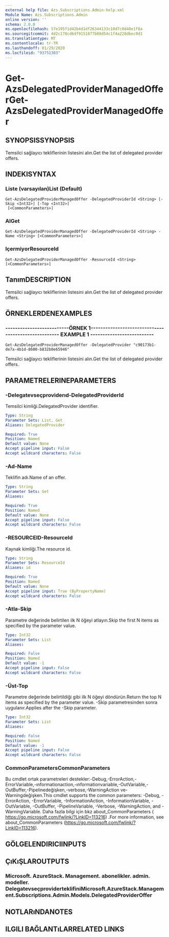 ```yaml
---
external help file: Azs.Subscriptions.Admin-help.xml
Module Name: Azs.Subscriptions.Admin
online version: ''
schema: 2.0.0
ms.openlocfilehash: 57e195f1d42b4d1df26344133c10d7c0d40e1f8a
ms.sourcegitcommit: 4d2c178cd6df9151877b08d54c1f4a228dbec9d1
ms.translationtype: MT
ms.contentlocale: tr-TR
ms.lasthandoff: 01/29/2020
ms.locfileid: "93751303"
---
```

# <span data-ttu-id="a1e8b-101">Get-AzsDelegatedProviderManagedOffer</span><span class="sxs-lookup"><span data-stu-id="a1e8b-101">Get-AzsDelegatedProviderManagedOffer</span></span>

## <span data-ttu-id="a1e8b-102">SYNOPSIS</span><span class="sxs-lookup"><span data-stu-id="a1e8b-102">SYNOPSIS</span></span>
<span data-ttu-id="a1e8b-103">Temsilci sağlayıcı tekliflerinin listesini alın.</span><span class="sxs-lookup"><span data-stu-id="a1e8b-103">Get the list of delegated provider offers.</span></span>

## <span data-ttu-id="a1e8b-104">INDEKI</span><span class="sxs-lookup"><span data-stu-id="a1e8b-104">SYNTAX</span></span>

### <span data-ttu-id="a1e8b-105">Liste (varsayılan)</span><span class="sxs-lookup"><span data-stu-id="a1e8b-105">List (Default)</span></span>
```
Get-AzsDelegatedProviderManagedOffer -DelegatedProviderId <String> [-Skip <Int32>] [-Top <Int32>]
 [<CommonParameters>]
```

### <span data-ttu-id="a1e8b-106">Al</span><span class="sxs-lookup"><span data-stu-id="a1e8b-106">Get</span></span>
```
Get-AzsDelegatedProviderManagedOffer -DelegatedProviderId <String> -Name <String> [<CommonParameters>]
```

### <span data-ttu-id="a1e8b-107">Içermiyor</span><span class="sxs-lookup"><span data-stu-id="a1e8b-107">ResourceId</span></span>
```
Get-AzsDelegatedProviderManagedOffer -ResourceId <String> [<CommonParameters>]
```

## <span data-ttu-id="a1e8b-108">Tanım</span><span class="sxs-lookup"><span data-stu-id="a1e8b-108">DESCRIPTION</span></span>
<span data-ttu-id="a1e8b-109">Temsilci sağlayıcı tekliflerinin listesini alın.</span><span class="sxs-lookup"><span data-stu-id="a1e8b-109">Get the list of delegated provider offers.</span></span>

## <span data-ttu-id="a1e8b-110">ÖRNEKLERDEN</span><span class="sxs-lookup"><span data-stu-id="a1e8b-110">EXAMPLES</span></span>

### <span data-ttu-id="a1e8b-111">--------------------------ÖRNEK 1--------------------------</span><span class="sxs-lookup"><span data-stu-id="a1e8b-111">-------------------------- EXAMPLE 1 --------------------------</span></span>
```
Get-AzsDelegatedProviderManagedOffer -DelegatedProvider "c90173b1-de7a-4b1d-8600-b832b0e65946"
```

<span data-ttu-id="a1e8b-112">Temsilci sağlayıcı tekliflerinin listesini alın.</span><span class="sxs-lookup"><span data-stu-id="a1e8b-112">Get the list of delegated provider offers.</span></span>

## <span data-ttu-id="a1e8b-113">PARAMETRELERINE</span><span class="sxs-lookup"><span data-stu-id="a1e8b-113">PARAMETERS</span></span>

### <span data-ttu-id="a1e8b-114">-Delegatevseçproviderıd</span><span class="sxs-lookup"><span data-stu-id="a1e8b-114">-DelegatedProviderId</span></span>
<span data-ttu-id="a1e8b-115">Temsilci kimliği.</span><span class="sxs-lookup"><span data-stu-id="a1e8b-115">DelegatedProvider identifier.</span></span>

```yaml
Type: String
Parameter Sets: List, Get
Aliases: DelegatedProvider

Required: True
Position: Named
Default value: None
Accept pipeline input: False
Accept wildcard characters: False
```

### <span data-ttu-id="a1e8b-116">-Ad</span><span class="sxs-lookup"><span data-stu-id="a1e8b-116">-Name</span></span>
<span data-ttu-id="a1e8b-117">Teklifin adı.</span><span class="sxs-lookup"><span data-stu-id="a1e8b-117">Name of an offer.</span></span>

```yaml
Type: String
Parameter Sets: Get
Aliases: 

Required: True
Position: Named
Default value: None
Accept pipeline input: False
Accept wildcard characters: False
```

### <span data-ttu-id="a1e8b-118">-RESOURCEID</span><span class="sxs-lookup"><span data-stu-id="a1e8b-118">-ResourceId</span></span>
<span data-ttu-id="a1e8b-119">Kaynak kimliği.</span><span class="sxs-lookup"><span data-stu-id="a1e8b-119">The resource id.</span></span>

```yaml
Type: String
Parameter Sets: ResourceId
Aliases: id

Required: True
Position: Named
Default value: None
Accept pipeline input: True (ByPropertyName)
Accept wildcard characters: False
```

### <span data-ttu-id="a1e8b-120">-Atla</span><span class="sxs-lookup"><span data-stu-id="a1e8b-120">-Skip</span></span>
<span data-ttu-id="a1e8b-121">Parametre değerinde belirtilen ilk N öğeyi atlayın.</span><span class="sxs-lookup"><span data-stu-id="a1e8b-121">Skip the first N items as specified by the parameter value.</span></span>

```yaml
Type: Int32
Parameter Sets: List
Aliases: 

Required: False
Position: Named
Default value: -1
Accept pipeline input: False
Accept wildcard characters: False
```

### <span data-ttu-id="a1e8b-122">-Üst</span><span class="sxs-lookup"><span data-stu-id="a1e8b-122">-Top</span></span>
<span data-ttu-id="a1e8b-123">Parametre değerinde belirtildiği gibi ilk N öğeyi döndürün.</span><span class="sxs-lookup"><span data-stu-id="a1e8b-123">Return the top N items as specified by the parameter value.</span></span>
<span data-ttu-id="a1e8b-124">-Skip parametresinden sonra uygulanır.</span><span class="sxs-lookup"><span data-stu-id="a1e8b-124">Applies after the -Skip parameter.</span></span>

```yaml
Type: Int32
Parameter Sets: List
Aliases: 

Required: False
Position: Named
Default value: -1
Accept pipeline input: False
Accept wildcard characters: False
```

### <span data-ttu-id="a1e8b-125">CommonParameters</span><span class="sxs-lookup"><span data-stu-id="a1e8b-125">CommonParameters</span></span>
<span data-ttu-id="a1e8b-126">Bu cmdlet ortak parametreleri destekler:-Debug,-ErrorAction,-ErrorVariable,-ınformationaction,-ınformationvariable,-OutVariable,-OutBuffer,-Pipelinedeğişken,-verbose,-WarningAction ve-Warningdeğişken.</span><span class="sxs-lookup"><span data-stu-id="a1e8b-126">This cmdlet supports the common parameters: -Debug, -ErrorAction, -ErrorVariable, -InformationAction, -InformationVariable, -OutVariable, -OutBuffer, -PipelineVariable, -Verbose, -WarningAction, and -WarningVariable.</span></span> <span data-ttu-id="a1e8b-127">Daha fazla bilgi için bkz about_CommonParameters ( https://go.microsoft.com/fwlink/?LinkID=113216) .</span><span class="sxs-lookup"><span data-stu-id="a1e8b-127">For more information, see about_CommonParameters (https://go.microsoft.com/fwlink/?LinkID=113216).</span></span>

## <span data-ttu-id="a1e8b-128">GÖLGELENDIRICI</span><span class="sxs-lookup"><span data-stu-id="a1e8b-128">INPUTS</span></span>

## <span data-ttu-id="a1e8b-129">ÇıKıŞLAR</span><span class="sxs-lookup"><span data-stu-id="a1e8b-129">OUTPUTS</span></span>

### <span data-ttu-id="a1e8b-130">Microsoft. AzureStack. Management. abonelikler. admin. modeller. Delegatevseçproviderteklifini</span><span class="sxs-lookup"><span data-stu-id="a1e8b-130">Microsoft.AzureStack.Management.Subscriptions.Admin.Models.DelegatedProviderOffer</span></span>

## <span data-ttu-id="a1e8b-131">NOTLARıNDA</span><span class="sxs-lookup"><span data-stu-id="a1e8b-131">NOTES</span></span>

## <span data-ttu-id="a1e8b-132">ILGILI BAĞLANTıLAR</span><span class="sxs-lookup"><span data-stu-id="a1e8b-132">RELATED LINKS</span></span>

